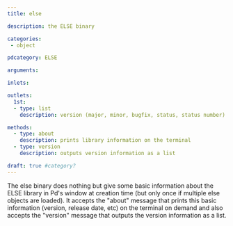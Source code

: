 ```yaml
---
title: else

description: the ELSE binary

categories:
 - object

pdcategory: ELSE

arguments:

inlets:

outlets:
  1st:
  - type: list
    description: version (major, minor, bugfix, status, status number)

methods:
  - type: about
    description: prints library information on the terminal
  - type: version
    description: outputs version information as a list

draft: true #category?
---
```


The else binary does nothing but give some basic information about the ELSE library in Pd's window at creation time (but only once if multiple else objects are loaded). It accepts the "about" message that prints this basic information (version, release date, etc) on the terminal on demand and also accepts the "version" message that outputs the version information as a list.

